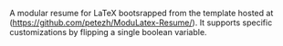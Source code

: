 A modular resume for LaTeX bootsrapped from the template hosted at (https://github.com/petezh/ModuLatex-Resume/). It supports specific customizations by flipping a single boolean variable.

